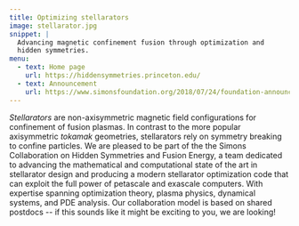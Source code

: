 ```yaml
---
title: Optimizing stellarators
image: stellarator.jpg
snippet: |
  Advancing magnetic confinement fusion through optimization and
  hidden symmetries.
menu:
  - text: Home page
    url: https://hiddensymmetries.princeton.edu/
  - text: Announcement
    url: https://www.simonsfoundation.org/2018/07/24/foundation-announces-simons-collaboration-on-hidden-symmetries-and-fusion-energy/
---
```


*Stellarators* are non-axisymmetric magnetic field configurations for
confinement of fusion plasmas.  In contrast to the more popular
axisymmetric *tokamak* geometries, stellarators rely on symmetry
breaking to confine particles.  We are pleased to be part of the the
Simons Collaboration on Hidden Symmetries and Fusion Energy, a team
dedicated to advancing the mathematical and computational state of the
art in stellarator design and producing a modern stellarator
optimization code that can exploit the full power of petascale and
exascale computers.  With expertise spanning optimization theory,
plasma physics, dynamical systems, and PDE analysis.  Our
collaboration model is based on shared postdocs -- if this sounds like
it might be exciting to you, we are looking!
